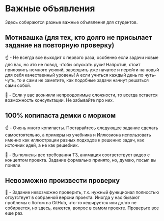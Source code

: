 # Важные объявления


Здесь собираются разные важные объявления для студентов.


## Мотивашка (для тех, кто долго не присылает задание на повторную проверку)

:point_up: - Не всегда все выходит с первого раза, особенно если задачи новые для вас, но это не повод, чтобы опускать руки! Напротив, стоит приложить немного усилий, завершить уже начатое и перейти на новый для себя качественный уровень! А если учиться каждый день по чуть-чуть, то и сами не заметите, как подобные задачи начнут решаться сами собой.

:large_blue_diamond: - Если у вас возникли непреодолимые сложности, то всегда остается возможность консультации. Не забывайте про них.


## 100% копипаста демки с моржом

:point_up: - Очень много копипасты. Постарайтесь следующее задание сделать самостоятельно, а примеры из учебника и Иллюзиона использовать именно как иллюстрации разных подходов к решению задач, как источник идей, а не как решебник.

:large_blue_diamond: - Выполнены все требования ТЗ, анимация соответствует видео с концептом проекта. Задание формально принято, но, думаю, посыл вы поняли.


## Невозможно произвести проверку

:large_blue_diamond: - Задание невозможно проверить, т.к. нужный функционал полностью отсутствует в собранной версии проекта. Иногда у нас бывают проблемы с ботом на GitHub, что-то кешируется или долго не собирается, но здесь, кажется, вопрос в самом проекте. Проверьте все еще раз.

